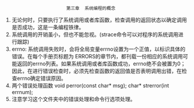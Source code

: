                             第三章  系统编程的概念
1. 无论何时，只要执行了系统调用或者库函数，检查调用的返回状态以确定调用是否成功，这是一条编程铁律。
2. 系统调用的开销虽小，但也不能忽视。(strace命令可以对程序的系统调用进行跟踪)
3. errno: 系统调用失败时，会将全局变量errno设置为一个正值，以标识具体的错误。在每个手册页标题为
    ERRORS的章节内，都刊载一份相应的系统调用可能返回的errno列表。如果系统调用或者库函数成功，errno绝不会被置为0；因此，在进行错误检查时，必须先检查函数的返回值是否表明调用出错，在检查errno确定错误原因。
4. 两个错误处理函数
    void perror(const char* msg);
    char* strerror(int errnum);
5. 注意学习这个文件夹中的错误处理和命令行选项处理。